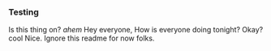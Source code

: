 ### Testing
Is this thing on? *ahem* Hey everyone,
How is everyone doing tonight? Okay? cool
Nice. Ignore this readme for now folks.